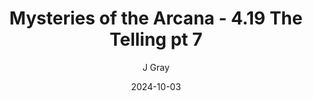 ---
title: 'Mysteries of the Arcana - 4.19 The Telling pt 7'
alt: 'Mysteries of the Arcana'
date: '2024-10-03'
author: 'J Gray'
artist: 'Gennifer'
---